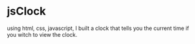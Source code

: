 # jsClock
using html, css, javascript, I built a clock that tells you the current time
if you witch to view the clock.
